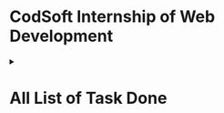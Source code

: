 <h1>CodSoft Internship of Web Development</h1>
<details>
    <summary><h1>All List of Task Done</h1></summary>
    <ol>
        <li>Landing Page</li>
        <li>Portfolio</li>
        <li>Calculator</li>
        <li>
            <ol>
                <h1>Extra :</h1>
                <li>Tribute Page</li>
            </ol>
        </li>
    </ol>
</details>